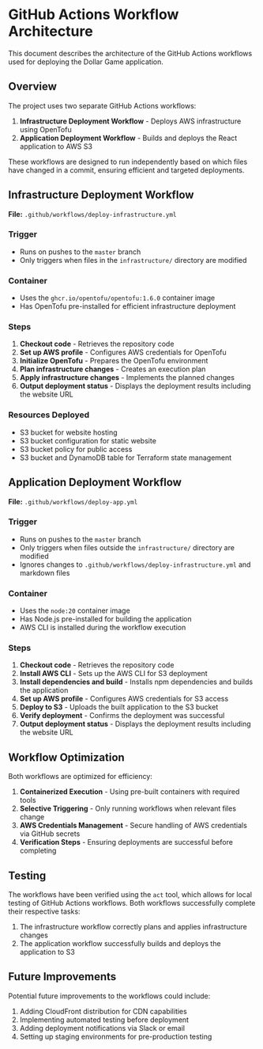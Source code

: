 # GitHub Actions Workflow Architecture

This document describes the architecture of the GitHub Actions workflows used for deploying the Dollar Game application.

## Overview

The project uses two separate GitHub Actions workflows:

1. **Infrastructure Deployment Workflow** - Deploys AWS infrastructure using OpenTofu
2. **Application Deployment Workflow** - Builds and deploys the React application to AWS S3

These workflows are designed to run independently based on which files have changed in a commit, ensuring efficient and targeted deployments.

## Infrastructure Deployment Workflow

**File:** `.github/workflows/deploy-infrastructure.yml`

### Trigger
- Runs on pushes to the `master` branch
- Only triggers when files in the `infrastructure/` directory are modified

### Container
- Uses the `ghcr.io/opentofu/opentofu:1.6.0` container image
- Has OpenTofu pre-installed for efficient infrastructure deployment

### Steps
1. **Checkout code** - Retrieves the repository code
2. **Set up AWS profile** - Configures AWS credentials for OpenTofu
3. **Initialize OpenTofu** - Prepares the OpenTofu environment
4. **Plan infrastructure changes** - Creates an execution plan
5. **Apply infrastructure changes** - Implements the planned changes
6. **Output deployment status** - Displays the deployment results including the website URL

### Resources Deployed
- S3 bucket for website hosting
- S3 bucket configuration for static website
- S3 bucket policy for public access
- S3 bucket and DynamoDB table for Terraform state management

## Application Deployment Workflow

**File:** `.github/workflows/deploy-app.yml`

### Trigger
- Runs on pushes to the `master` branch
- Only triggers when files outside the `infrastructure/` directory are modified
- Ignores changes to `.github/workflows/deploy-infrastructure.yml` and markdown files

### Container
- Uses the `node:20` container image
- Has Node.js pre-installed for building the application
- AWS CLI is installed during the workflow execution

### Steps
1. **Checkout code** - Retrieves the repository code
2. **Install AWS CLI** - Sets up the AWS CLI for S3 deployment
3. **Install dependencies and build** - Installs npm dependencies and builds the application
4. **Set up AWS profile** - Configures AWS credentials for S3 access
5. **Deploy to S3** - Uploads the built application to the S3 bucket
6. **Verify deployment** - Confirms the deployment was successful
7. **Output deployment status** - Displays the deployment results including the website URL

## Workflow Optimization

Both workflows are optimized for efficiency:

1. **Containerized Execution** - Using pre-built containers with required tools
2. **Selective Triggering** - Only running workflows when relevant files change
3. **AWS Credentials Management** - Secure handling of AWS credentials via GitHub secrets
4. **Verification Steps** - Ensuring deployments are successful before completing

## Testing

The workflows have been verified using the `act` tool, which allows for local testing of GitHub Actions workflows. Both workflows successfully complete their respective tasks:

1. The infrastructure workflow correctly plans and applies infrastructure changes
2. The application workflow successfully builds and deploys the application to S3

## Future Improvements

Potential future improvements to the workflows could include:

1. Adding CloudFront distribution for CDN capabilities
2. Implementing automated testing before deployment
3. Adding deployment notifications via Slack or email
4. Setting up staging environments for pre-production testing